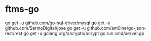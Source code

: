 # ftms-go
go get -u github.com/go-sql-driver/mysql
go get -u github.com/SermoDigital/jose
go get -u github.com/ant0ine/go-json-rest/rest
go get -u golang.org/x/crypto/bcrypt
go run cmd/server.go
